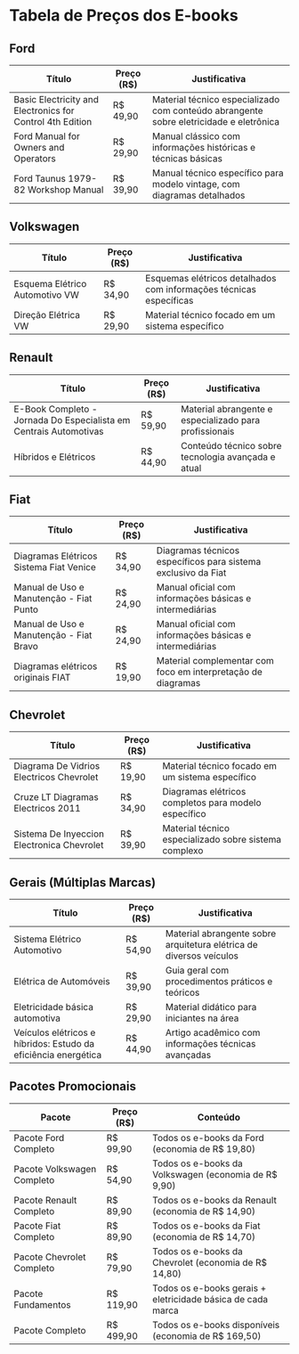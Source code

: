 # Tabela de Preços dos E-books

## Ford

| Título | Preço (R$) | Justificativa |
|--------|------------|---------------|
| Basic Electricity and Electronics for Control 4th Edition | R$ 49,90 | Material técnico especializado com conteúdo abrangente sobre eletricidade e eletrônica |
| Ford Manual for Owners and Operators | R$ 29,90 | Manual clássico com informações históricas e técnicas básicas |
| Ford Taunus 1979-82 Workshop Manual | R$ 39,90 | Manual técnico específico para modelo vintage, com diagramas detalhados |

## Volkswagen

| Título | Preço (R$) | Justificativa |
|--------|------------|---------------|
| Esquema Elétrico Automotivo VW | R$ 34,90 | Esquemas elétricos detalhados com informações técnicas específicas |
| Direção Elétrica VW | R$ 29,90 | Material técnico focado em um sistema específico |

## Renault

| Título | Preço (R$) | Justificativa |
|--------|------------|---------------|
| E-Book Completo - Jornada Do Especialista em Centrais Automotivas | R$ 59,90 | Material abrangente e especializado para profissionais |
| Híbridos e Elétricos | R$ 44,90 | Conteúdo técnico sobre tecnologia avançada e atual |

## Fiat

| Título | Preço (R$) | Justificativa |
|--------|------------|---------------|
| Diagramas Elétricos Sistema Fiat Venice | R$ 34,90 | Diagramas técnicos específicos para sistema exclusivo da Fiat |
| Manual de Uso e Manutenção - Fiat Punto | R$ 24,90 | Manual oficial com informações básicas e intermediárias |
| Manual de Uso e Manutenção - Fiat Bravo | R$ 24,90 | Manual oficial com informações básicas e intermediárias |
| Diagramas elétricos originais FIAT | R$ 19,90 | Material complementar com foco em interpretação de diagramas |

## Chevrolet

| Título | Preço (R$) | Justificativa |
|--------|------------|---------------|
| Diagrama De Vidrios Electricos Chevrolet | R$ 19,90 | Material técnico focado em um sistema específico |
| Cruze LT Diagramas Electricos 2011 | R$ 34,90 | Diagramas elétricos completos para modelo específico |
| Sistema De Inyeccion Electronica Chevrolet | R$ 39,90 | Material técnico especializado sobre sistema complexo |

## Gerais (Múltiplas Marcas)

| Título | Preço (R$) | Justificativa |
|--------|------------|---------------|
| Sistema Elétrico Automotivo | R$ 54,90 | Material abrangente sobre arquitetura elétrica de diversos veículos |
| Elétrica de Automóveis | R$ 39,90 | Guia geral com procedimentos práticos e teóricos |
| Eletricidade básica automotiva | R$ 29,90 | Material didático para iniciantes na área |
| Veículos elétricos e híbridos: Estudo da eficiência energética | R$ 44,90 | Artigo acadêmico com informações técnicas avançadas |

## Pacotes Promocionais

| Pacote | Preço (R$) | Conteúdo |
|--------|------------|----------|
| Pacote Ford Completo | R$ 99,90 | Todos os e-books da Ford (economia de R$ 19,80) |
| Pacote Volkswagen Completo | R$ 54,90 | Todos os e-books da Volkswagen (economia de R$ 9,90) |
| Pacote Renault Completo | R$ 89,90 | Todos os e-books da Renault (economia de R$ 14,90) |
| Pacote Fiat Completo | R$ 89,90 | Todos os e-books da Fiat (economia de R$ 14,70) |
| Pacote Chevrolet Completo | R$ 79,90 | Todos os e-books da Chevrolet (economia de R$ 14,80) |
| Pacote Fundamentos | R$ 119,90 | Todos os e-books gerais + eletricidade básica de cada marca |
| Pacote Completo | R$ 499,90 | Todos os e-books disponíveis (economia de R$ 169,50) |
